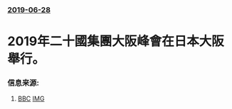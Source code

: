 ### [2019-06-28](/news/2019/06/28/index.md)

##### 
# 2019年二十國集團大阪峰會在日本大阪舉行。 




### 信息来源:

1. [BBC](https://www.bbc.com/zhongwen/simp/world-48796275) [IMG](https://ichef.bbci.co.uk/news/1024/branded_zhongwen/741F/production/_107572792_gettyimages-1152459691.jpg)
